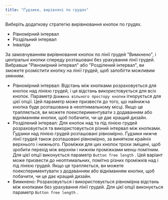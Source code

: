 ```yaml
---
title: "Ґудзики, вирівняні по грудях"
---
```


Виберіть додаткову стратегію вирівнювання кнопок по грудях.

- Рівномірний інтервал
- Роздільний інтервал
- Інваліди

За замовчуванням вирівнювання кнопок по лінії грудей "Вимкнено", і центральні кнопки спереду розташовані без урахування лінії грудей. Вибравши "Рівномірний інтервал" або "Розділений інтервал", ви зможете розмістити кнопку на лінії грудей, щоб запобігти можливим зяянням.

- Рівномірний інтервал: Відстань між кнопками розраховується для кнопок над лінією грудей, і ця відстань використовується для всіх кнопок. Параметр `Довжина вільного простору кнопки` ігнорується для цієї опції. Цей параметр може призвести до того, що найнижча кнопка буде розташована в неоптимальному місці. Якщо це трапляється, ви можете поекспериментувати з додаванням або відніманням кнопки, щоб побачити, чи це дає кращий дизайн.
- Розділений інтервал: Для кнопок над та під лінією грудей розраховується та використовується різний інтервал між кнопками. Ґудзики над лінією грудей розташовані рівномірно. Ґудзики нижче лінії грудей також розташовані рівномірно, за винятком крайніх верхнього і нижнього. Проміжки для цих кнопок трохи зміщені, щоб зробити перехід між верхнім і нижнім проміжками менш помітним. Для цієї опції виконується параметр `Button free length` . Цей варіант може призвести до неоптимальних, помітно різних проміжків над і під лінією грудей. Якщо це трапляється, ви можете поекспериментувати з додаванням або відніманням кнопки, щоб побачити, чи це дає кращий дизайн.
- Вимкнено: Розраховується і використовується рівномірна відстань між кнопками без урахування лінії грудей. Для цієї опції виконується параметр `Button free length` .
